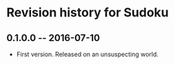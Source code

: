 # Revision history for Sudoku

## 0.1.0.0  -- 2016-07-10

* First version. Released on an unsuspecting world.
